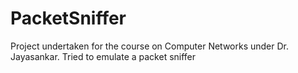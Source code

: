 # PacketSniffer
Project undertaken for the course on Computer Networks under Dr. Jayasankar.
Tried to emulate a packet sniffer
